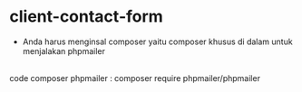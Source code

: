 # client-contact-form

- Anda harus menginsal composer yaitu composer khusus di dalam untuk menjalakan phpmailer
<br>
code composer phpmailer : composer require phpmailer/phpmailer
